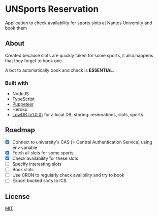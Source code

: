 # UNSports Reservation

Application to check availability for sports slots at Nantes University and book them

## About
Created because slots are quickly taken for some sports, it also happens that they forget to book one.

A bot to automatically book and check is **ESSENTIAL**.

### Built with
- NodeJS
- TypeScript
- [Puppeteer](https://github.com/puppeteer/puppeteer/)
- Heroku
- [LowDB (v1.0.0)](https://github.com/typicode/lowdb) for a local DB, storing: reservations, slots, sports

## Roadmap

- [x] Connect to university's CAS (= Central Authentication Service) using env variable
- [x] Fetch all slots for some sports
- [x] Check availability for these slots
- [ ] Specify interesting slots
- [ ] Book slots
- [ ] Use CRON to regularly check availbility and try to book
- [ ] Export booked slots to ICS

## License
[MIT](https://choosealicense.com/licenses/mit/)